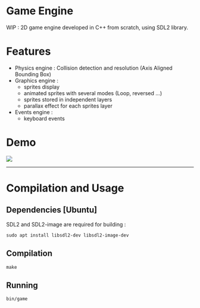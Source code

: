# Game Engine

WIP : 2D game engine developed in C++ from scratch, using SDL2 library.

# Features

+ Physics engine : Collision detection and resolution (Axis Aligned Bounding Box)
+ Graphics engine :
    + sprites display
    + animated sprites with several modes (Loop, reversed ...)
    + sprites stored in independent layers
    + parallax effect for each sprites layer
+ Events engine :
    + keyboard events

# Demo

![](demo.gif)


* * *

# Compilation and Usage
## Dependencies [Ubuntu]
SDL2 and SDL2-image are required for building :

	sudo apt install libsdl2-dev libsdl2-image-dev

## Compilation
	make

## Running
	bin/game


